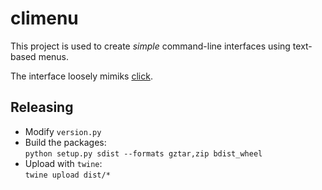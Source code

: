 # climenu

This project is used to create *simple* command-line interfaces using text-based menus.

The interface loosely mimiks [click](http://click.pocoo.org).

## Releasing
*   Modify `version.py`
*   Build the packages:  
    `python setup.py sdist --formats gztar,zip bdist_wheel`
*   Upload with `twine`:  
    `twine upload dist/*`